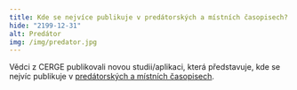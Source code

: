 ```yaml
---
title: Kde se nejvíce publikuje v predátorských a místních časopisech?
hide: "2199-12-31"
alt: Predátor
img: /img/predator.jpg
---
```


Vědci z CERGE publikovali novou studii/aplikaci, která představuje, kde se nejvíc publikuje v [predátorských a místních časopisech](https://idea.cerge-ei.cz/files/PredatoriMistni/). 

